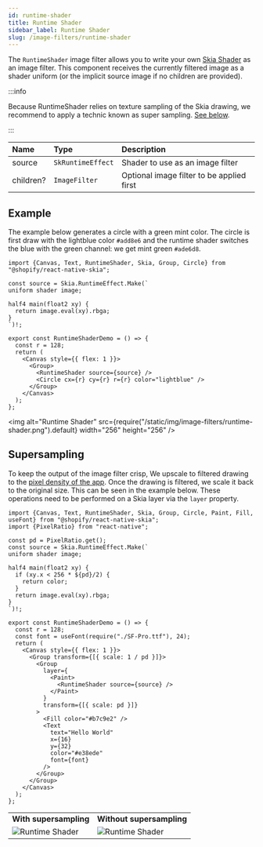 ```yaml
---
id: runtime-shader
title: Runtime Shader
sidebar_label: Runtime Shader
slug: /image-filters/runtime-shader
---
```


The `RuntimeShader` image filter allows you to write your own [Skia Shader](/docs/shaders/overview) as an image filter.
This component receives the currently filtered image as a shader uniform (or the implicit source image if no children are provided).

:::info

Because RuntimeShader relies on texture sampling of the Skia drawing, we recommend to apply a technic known as super sampling. [See below](#supersampling).

:::


| Name      | Type              |  Description                     |
|:----------|:------------------|:---------------------------------|
| source    | `SkRuntimeEffect` | Shader to use as an image filter |
| children? | `ImageFilter`   | Optional image filter to be applied first |


## Example

The example below generates a circle with a green mint color.
The circle is first draw with the lightblue color `#add8e6` and the runtime shader switches the blue with the green channel: we get mint green `#ade6d8`.

```tsx twoslash
import {Canvas, Text, RuntimeShader, Skia, Group, Circle} from "@shopify/react-native-skia";

const source = Skia.RuntimeEffect.Make(`
uniform shader image;

half4 main(float2 xy) {
  return image.eval(xy).rbga;
}
`)!;

export const RuntimeShaderDemo = () => {
  const r = 128;
  return (
    <Canvas style={{ flex: 1 }}>
      <Group>
        <RuntimeShader source={source} />
        <Circle cx={r} cy={r} r={r} color="lightblue" />
      </Group>
    </Canvas>
  );
};
```

<img alt="Runtime Shader" src={require("/static/img/image-filters/runtime-shader.png").default} width="256" height="256" />

## Supersampling

To keep the output of the image filter crisp, We upscale to filtered drawing to the [pixel density of the app](https://reactnative.dev/docs/pixelratio). Once the drawing is filtered, we scale it back to the original size. This can be seen in the example below. These operations need to be performed on a Skia layer via the `layer` property.

```tsx twoslash
import {Canvas, Text, RuntimeShader, Skia, Group, Circle, Paint, Fill, useFont} from "@shopify/react-native-skia";
import {PixelRatio} from "react-native";

const pd = PixelRatio.get();
const source = Skia.RuntimeEffect.Make(`
uniform shader image;

half4 main(float2 xy) {
  if (xy.x < 256 * ${pd}/2) {
    return color;
  }
  return image.eval(xy).rbga;
}
`)!;

export const RuntimeShaderDemo = () => {
  const r = 128;
  const font = useFont(require("./SF-Pro.ttf"), 24);
  return (
    <Canvas style={{ flex: 1 }}>
      <Group transform={[{ scale: 1 / pd }]}>
        <Group
          layer={
            <Paint>
              <RuntimeShader source={source} />
            </Paint>
          }
          transform={[{ scale: pd }]}
        >
          <Fill color="#b7c9e2" />
          <Text
            text="Hello World"
            x={16}
            y={32}
            color="#e38ede"
            font={font}
          />
        </Group>
      </Group>
    </Canvas>
  );
};
```

<table style={{ width: '100%' }}>
    <tr>
      <td><b>With supersampling</b></td>
      <td><b>Without supersampling</b></td>
    </tr>
    <tr>
        <td style={{ textAlign: 'left', width: '50%' }}>
          <div style={{ overflow: 'hidden', height: 100 }}>
          <img
            alt="Runtime Shader" 
            src={require("/static/img/runtime-shader/with-supersampling.png").default}
            style={{ width: 512, height: 512 }}
          />
          </div>
        </td>
        <td style={{ textAlign: 'right', width: '50%' }}>
          <div style={{ overflow: 'hidden', height: 100 }}>
          <img
            alt="Runtime Shader"
            src={require("/static/img/runtime-shader/without-supersampling.png").default}
            style={{ width: 512, height: 512 }}
          />
          </div>
        </td>
    </tr>
</table>
